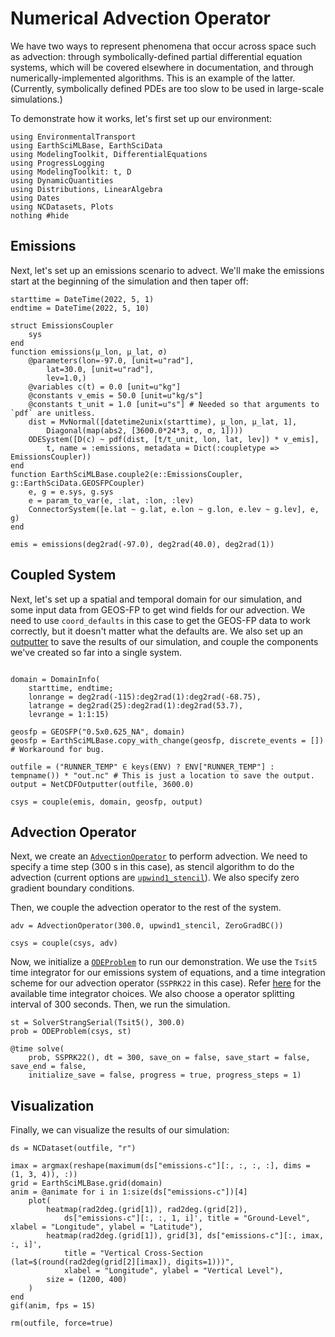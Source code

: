# Numerical Advection Operator

We have two ways to represent phenomena that occur across space such as advection: through symbolically-defined partial differential equation systems, which will be covered elsewhere in
documentation, and through numerically-implemented algorithms.
This is an example of the latter. (Currently, symbolically defined PDEs are too slow to be
used in large-scale simulations.)

To demonstrate how it works, let's first set up our environment:

```@example adv
using EnvironmentalTransport
using EarthSciMLBase, EarthSciData
using ModelingToolkit, DifferentialEquations
using ProgressLogging
using ModelingToolkit: t, D
using DynamicQuantities
using Distributions, LinearAlgebra
using Dates
using NCDatasets, Plots
nothing #hide
```

## Emissions

Next, let's set up an emissions scenario to advect.
We'll make the emissions start at the beginning of the simulation and then taper off:

```@example adv
starttime = DateTime(2022, 5, 1)
endtime = DateTime(2022, 5, 10)

struct EmissionsCoupler
    sys
end
function emissions(μ_lon, μ_lat, σ)
    @parameters(lon=-97.0, [unit=u"rad"],
        lat=30.0, [unit=u"rad"],
        lev=1.0,)
    @variables c(t) = 0.0 [unit=u"kg"]
    @constants v_emis = 50.0 [unit=u"kg/s"]
    @constants t_unit = 1.0 [unit=u"s"] # Needed so that arguments to `pdf` are unitless.
    dist = MvNormal([datetime2unix(starttime), μ_lon, μ_lat, 1],
        Diagonal(map(abs2, [3600.0*24*3, σ, σ, 1])))
    ODESystem([D(c) ~ pdf(dist, [t/t_unit, lon, lat, lev]) * v_emis],
        t, name = :emissions, metadata = Dict(:coupletype => EmissionsCoupler))
end
function EarthSciMLBase.couple2(e::EmissionsCoupler, g::EarthSciData.GEOSFPCoupler)
    e, g = e.sys, g.sys
    e = param_to_var(e, :lat, :lon, :lev)
    ConnectorSystem([e.lat ~ g.lat, e.lon ~ g.lon, e.lev ~ g.lev], e, g)
end

emis = emissions(deg2rad(-97.0), deg2rad(40.0), deg2rad(1))
```

## Coupled System

Next, let's set up a spatial and temporal domain for our simulation, and
some input data from GEOS-FP to get wind fields for our advection.
We need to use `coord_defaults` in this case to get the GEOS-FP data to work correctly, but
it doesn't matter what the defaults are.
We also set up an [outputter](https://data.earthsci.dev/stable/api/#EarthSciData.NetCDFOutputter) to save the results of our simulation, and couple the components we've created so far into a
single system.

```@example adv

domain = DomainInfo(
    starttime, endtime;
    lonrange = deg2rad(-115):deg2rad(1):deg2rad(-68.75),
    latrange = deg2rad(25):deg2rad(1):deg2rad(53.7),
    levrange = 1:1:15)

geosfp = GEOSFP("0.5x0.625_NA", domain)
geosfp = EarthSciMLBase.copy_with_change(geosfp, discrete_events = []) # Workaround for bug.

outfile = ("RUNNER_TEMP" ∈ keys(ENV) ? ENV["RUNNER_TEMP"] : tempname()) * "out.nc" # This is just a location to save the output.
output = NetCDFOutputter(outfile, 3600.0)

csys = couple(emis, domain, geosfp, output)
```

## Advection Operator

Next, we create an [`AdvectionOperator`](@ref) to perform advection.
We need to specify a time step (300 s in this case), as stencil algorithm to do the advection (current options are [`upwind1_stencil`](@ref)).
We also specify zero gradient boundary conditions.

Then, we couple the advection operator to the rest of the system.

```@example adv
adv = AdvectionOperator(300.0, upwind1_stencil, ZeroGradBC())

csys = couple(csys, adv)
```

Now, we initialize a [`ODEProblem`](https://docs.sciml.ai/DiffEqDocs/stable/types/ode_types/) to run our demonstration.
We use the `Tsit5` time integrator for our emissions system of equations, and a time integration scheme for our advection operator (`SSPRK22` in this case).
Refer [here](https://docs.sciml.ai/DiffEqDocs/stable/solvers/ode_solve/) for the available time integrator choices.
We also choose a operator splitting interval of 300 seconds.
Then, we run the simulation.

```@example adv
st = SolverStrangSerial(Tsit5(), 300.0)
prob = ODEProblem(csys, st)

@time solve(
    prob, SSPRK22(), dt = 300, save_on = false, save_start = false, save_end = false,
    initialize_save = false, progress = true, progress_steps = 1)
```

## Visualization

Finally, we can visualize the results of our simulation:

```@example adv
ds = NCDataset(outfile, "r")

imax = argmax(reshape(maximum(ds["emissions₊c"][:, :, :, :], dims = (1, 3, 4)), :))
grid = EarthSciMLBase.grid(domain)
anim = @animate for i in 1:size(ds["emissions₊c"])[4]
    plot(
        heatmap(rad2deg.(grid[1]), rad2deg.(grid[2]),
            ds["emissions₊c"][:, :, 1, i]', title = "Ground-Level", xlabel = "Longitude", ylabel = "Latitude"),
        heatmap(rad2deg.(grid[1]), grid[3], ds["emissions₊c"][:, imax, :, i]',
            title = "Vertical Cross-Section (lat=$(round(rad2deg(grid[2][imax]), digits=1)))",
            xlabel = "Longitude", ylabel = "Vertical Level"),
        size = (1200, 400)
    )
end
gif(anim, fps = 15)
```

```@setup adv
rm(outfile, force=true)
```
